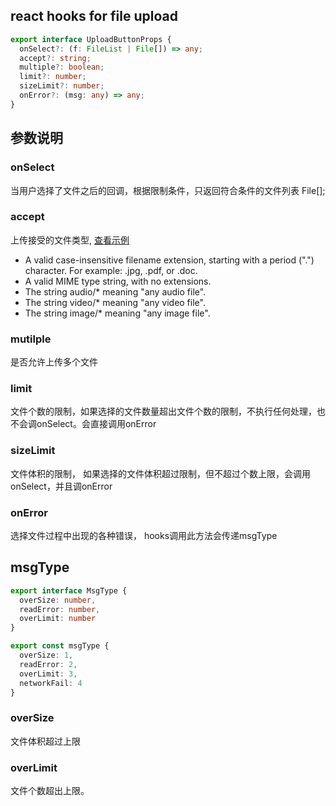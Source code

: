 ## react hooks for file upload

```typescript
export interface UploadButtonProps {
  onSelect?: (f: FileList | File[]) => any;
  accept?: string;
  multiple?: boolean;
  limit?: number;
  sizeLimit?: number;
  onError?: (msg: any) => any;
}
```

## 参数说明
### onSelect
当用户选择了文件之后的回调，根据限制条件，只返回符合条件的文件列表 File[];

### accept
上传接受的文件类型, [查看示例](https://developer.mozilla.org/en-US/docs/Web/HTML/Element/input/file#Unique_file_type_specifiers)

* A valid case-insensitive filename extension, starting with a period (".") character. For example: .jpg, .pdf, or .doc.
* A valid MIME type string, with no extensions.
* The string audio/* meaning "any audio file".
* The string video/* meaning "any video file".
* The string image/* meaning "any image file".

### mutilple
是否允许上传多个文件

### limit
文件个数的限制，如果选择的文件数量超出文件个数的限制，不执行任何处理，也不会调onSelect。会直接调用onError

### sizeLimit
文件体积的限制， 如果选择的文件体积超过限制，但不超过个数上限，会调用onSelect，并且调onError

### onError
选择文件过程中出现的各种错误， hooks调用此方法会传递msgType


## msgType

```ts
export interface MsgType {
  overSize: number,
  readError: number,
  overLimit: number
}

export const msgType {
  overSize: 1,
  readError: 2,
  overLimit: 3,
  networkFail: 4
}
```

### overSize
文件体积超过上限

### overLimit
文件个数超出上限。
